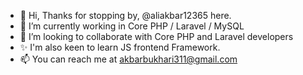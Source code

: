 - 👋 Hi, Thanks for stopping by, @aliakbar12365 here.
- 🌱 I’m currently working in Core PHP / Laravel / MySQL
- 💞️ I’m looking to collaborate with Core PHP and Laravel developers
- ✨ I'm also keen to learn JS frontend Framework.
- 📫 You can reach me at akbarbukhari311@gmail.com
<!---
aliakbar12365/aliakbar12365 is a ✨ special ✨ repository because its `README.md` (this file) appears on your GitHub profile.
You can click the Preview link to take a look at your changes.
--->
